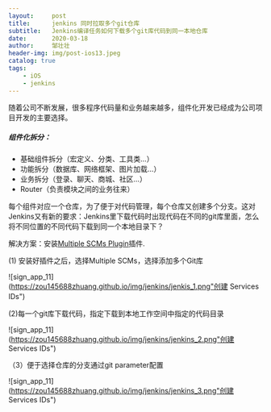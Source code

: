```yaml
---
layout:     post
title:      jenkins 同时拉取多个git仓库
subtitle:   Jenkins编译任务如何下载多个git库代码到同一本地仓库
date:       2020-03-18
author:     邹壮壮
header-img: img/post-ios13.jpeg
catalog: true
tags:
    - iOS
    - jenkins
---
```


 随着公司不断发展，很多程序代码量和业务越来越多，组件化开发已经成为公司项目开发的主要选择。

##### 组件化拆分：

- 基础组件拆分（宏定义、分类、工具类...）
- 功能拆分（数据库、网络框架、图片加载...）
- 业务拆分（登录、聊天、商城、社区...）
- Router（负责模块之间的业务往来）

每个组件对应一个仓库，为了便于对代码管理，每个仓库又创建多个分支。这对Jenkins又有新的要求：Jenkins里下载代码时出现代码在不同的git库里面，怎么将不同位置的不同代码下载到同一个本地目录下？

解决方案：安装[Multiple SCMs Plugin](https://wiki.jenkins-ci.org/display/JENKINS/Multiple+SCMs+Plugin)插件.

(1) 安装好插件之后，选择Multiple SCMs，选择添加多个Git库

![sign_app_11](https://zou145688zhuang.github.io/img/jenkins/jenkis_1.png"创建 Services IDs")　

(2)每一个git库下载代码，指定下载到本地工作空间中指定的代码目录 

![sign_app_11](https://zou145688zhuang.github.io/img/jenkins/jenkins_2.png"创建 Services IDs")

（3）便于选择仓库的分支通过git parameter配置

![sign_app_11](https://zou145688zhuang.github.io/img/jenkins/jenkins_3.png"创建 Services IDs")

